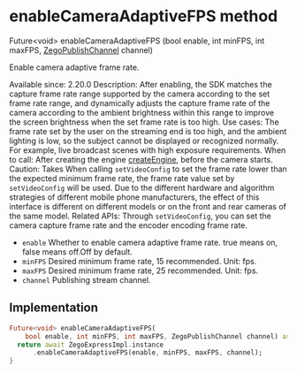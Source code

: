 


# enableCameraAdaptiveFPS method








Future&lt;void> enableCameraAdaptiveFPS
(bool enable, int minFPS, int maxFPS, [ZegoPublishChannel](../../zego_uikit_prebuilt_live_audio_room/ZegoPublishChannel.md) channel)





<p>Enable camera adaptive frame rate.</p>
<p>Available since: 2.20.0
Description: After enabling, the SDK matches the capture frame rate range supported by the camera according to the set frame rate range, and dynamically adjusts the capture frame rate of the camera according to the ambient brightness within this range to improve the screen brightness when the set frame rate is too high.
Use cases: The frame rate set by the user on the streaming end is too high, and the ambient lighting is low, so the subject cannot be displayed or recognized normally. For example, live broadcast scenes with high exposure requirements.
When to call: After creating the engine <a class="deprecated" href="../../zego_uikit_prebuilt_live_audio_room/ZegoExpressEngine/createEngine.md">createEngine</a>, before the camera starts.
Caution: Takes When calling <code>setVideoConfig</code> to set the frame rate lower than the expected minimum frame rate, the frame rate value set by <code>setVideoConfig</code> will be used. Due to the different hardware and algorithm strategies of different mobile phone manufacturers, the effect of this interface is different on different models or on the front and rear cameras of the same model.
Related APIs: Through <code>setVideoConfig</code>, you can set the camera capture frame rate and the encoder encoding frame rate.</p>
<ul>
<li><code>enable</code> Whether to enable camera adaptive frame rate. true means on, false means off.Off by default.</li>
<li><code>minFPS</code> Desired minimum frame rate, 15 recommended. Unit: fps.</li>
<li><code>maxFPS</code> Desired minimum frame rate, 25 recommended. Unit: fps.</li>
<li><code>channel</code> Publishing stream channel.</li>
</ul>



## Implementation

```dart
Future<void> enableCameraAdaptiveFPS(
    bool enable, int minFPS, int maxFPS, ZegoPublishChannel channel) async {
  return await ZegoExpressImpl.instance
      .enableCameraAdaptiveFPS(enable, minFPS, maxFPS, channel);
}
```








